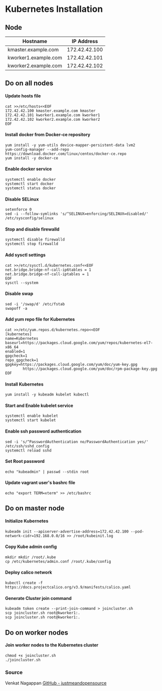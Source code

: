 # Kubernetes Installation

## Node

|       Hostname       |   IP Address  |
|----------------------|---------------|
| kmaster.example.com  | 172.42.42.100 |
| kworker1.example.com | 172.42.42.101 |
| kworker2.example.com | 172.42.42.102 |

## Do on all nodes

#### Update hosts file
	cat >>/etc/hosts<<EOF
	172.42.42.100 kmaster.example.com kmaster
	172.42.42.101 kworker1.example.com kworker1
	172.42.42.102 kworker2.example.com kworker2
    EOF

#### Install docker from Docker-ce repository
	yum install -y yum-utils device-mapper-persistent-data lvm2
	yum-config-manager --add-repo https://download.docker.com/linux/centos/docker-ce.repo
	yum install -y docker-ce

#### Enable docker service
	systemctl enable docker
	systemctl start docker
	systemctl status docker

#### Disable SELinux
	setenforce 0
	sed -i --follow-symlinks 's/^SELINUX=enforcing/SELINUX=disabled/' /etc/sysconfig/selinux

#### Stop and disable firewalld
	systemctl disable firewalld
	systemctl stop firewalld

#### Add sysctl settings
	cat >>/etc/sysctl.d/kubernetes.conf<<EOF
	net.bridge.bridge-nf-call-ip6tables = 1
	net.bridge.bridge-nf-call-iptables = 1
	EOF
	sysctl --system

#### Disable swap
	sed -i '/swap/d' /etc/fstab
	swapoff -a

#### Add yum repo file for Kubernetes
	cat >>/etc/yum.repos.d/kubernetes.repo<<EOF
	[kubernetes]
	name=Kubernetes
	baseurl=https://packages.cloud.google.com/yum/repos/kubernetes-el7-x86_64
	enabled=1
	gpgcheck=1
	repo_gpgcheck=1
	gpgkey=https://packages.cloud.google.com/yum/doc/yum-key.gpg
	        https://packages.cloud.google.com/yum/doc/rpm-package-key.gpg
	EOF

#### Install Kubernetes
	yum install -y kubeadm kubelet kubectl

#### Start and Enable kubelet service
	systemctl enable kubelet
	systemctl start kubelet

#### Enable ssh password authentication
	sed -i 's/^PasswordAuthentication no/PasswordAuthentication yes/' /etc/ssh/sshd_config
	systemctl reload sshd

#### Set Root password
	echo "kubeadmin" | passwd --stdin root

#### Update vagrant user's bashrc file
	echo "export TERM=xterm" >> /etc/bashrc


## Do on master node
#### Initialize Kubernetes
	kubeadm init --apiserver-advertise-address=172.42.42.100 --pod-network-cidr=192.168.0.0/16 >> /root/kubeinit.log

#### Copy Kube admin config
	mkdir mkdir /root/.kube
	cp /etc/kubernetes/admin.conf /root/.kube/config

#### Deploy calico network
	kubectl create -f https://docs.projectcalico.org/v3.9/manifests/calico.yaml

#### Generate Cluster join command
	kubeadm token create --print-join-command > joincluster.sh
	scp joincluster.sh root@kworker1:.
	scp joincluster.sh root@kworker1:.

## Do on worker nodes
#### Join worker nodes to the Kubernetes cluster
	chmod +x joincluster.sh
	./joincluster.sh


### Source
Venkat Nagappan [GitHub - justmeandopensource](https://github.com/justmeandopensource/kubernetes/tree/master/vagrant-provisioning)